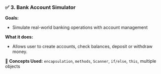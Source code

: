 ### ✅ 3. Bank Account Simulator

**Goals:**

* Simulate real-world banking operations with account management

**What it does:**

* Allows user to create accounts, check balances, deposit or withdraw money.

📌 **Concepts Used:** `encapsulation`, `methods`, `Scanner`, `if/else`, `this`, multiple objects

